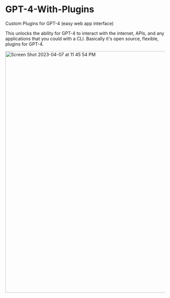 # GPT-4-With-Plugins
Custom Plugins for GPT-4 (easy web app interface)

This unlocks the ability for GPT-4 to interact with the internet, APIs, and any applications that you could with a CLI. Basically it's open source, flexible, plugins for GPT-4.

<img width="761" alt="Screen Shot 2023-04-07 at 11 45 54 PM" src="https://user-images.githubusercontent.com/29033313/230684069-953c860e-2da6-4884-b63a-c1a2ae42f6c3.png">
